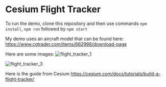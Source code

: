 # Cesium Flight Tracker

To run the demo, clone this repository and then use commands `npm install`, `npm run` followed by `npm start`

My demo uses an aircraft model that can be found here:
https://www.cgtrader.com/items/662998/download-page

Here are some images:
![flight_tracker_1](https://user-images.githubusercontent.com/39531367/121040358-b019bb00-c766-11eb-91cd-9f69171a7d28.gif)

![flight_tracker_3](https://user-images.githubusercontent.com/39531367/121040505-cde72000-c766-11eb-9e4c-58ab0d4d61ed.png)

Here is the guide from Cesium
https://cesium.com/docs/tutorials/build-a-flight-tracker/
